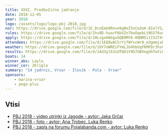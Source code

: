 ```yaml
---
title: XXXI. Predbožično jadranje
date: 2018-12-05
year: 2018
logo: /assets/logo/logo-pbj-2018.jpg
nor: https://drive.google.com/file/d/1E_DcnEmUdRnve9gBeI5nCm3oK-8IelYS/view?usp=sharing
rules: https://drive.google.com/file/d/1hv0D-huarF6bVZn7boOqebLtNS576vnf/view?usp=sharing
apply: https://drive.google.com/file/d/1HLzgxHAbgxGQB9MYb-0QNM5i1I5Zt9s8/view?usp=sharing
attendees: https://drive.google.com/file/d/1EQ9wAC5rYjfWYvcWr8_m3gmmjah2ZY-T/view?usp=sharing
weather: https://drive.google.com/file/d/1OY7oWREiFYmLJG4hbUqFKMFDr3hsGfxZ/view?usp=sharing
results: https://drive.google.com/file/d/1Ad3yl63sUTQ61V9G7GBVegUhTwYi03Bl/view?usp=sharing
boats: 14
winner_abs: Layla
winner_cor: 2Krigla
summary: "14 jadrnic, Vrsar - Ilovik - Pula - Vrsar"
sponsors:
    - marina-vrsar
    - pego-plus
---
```


## Vtisi
 - [PBJ 2018 - video utrinki iz Jagode - avtor: Jaka Grčar](https://www.youtube.com/watch?v=mdkiuw1HpkU)
 - [PBJ 2018 - foto - avtor: Ana Trobec, Luka Renko](https://photos.app.goo.gl/6MfBvysP2VTrS3kG8)
 - [PBJ 2018 - zapis na forumu Pojalabanda.com - avtor: Luka Renko](https://pojalabanda.com/t/predbozicno-jadranje/64/2)
